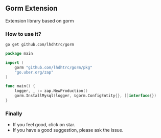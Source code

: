 ## Gorm Extension
Extension library based on gorm

### How to use it?
`go get github.com/lhdhtrc/gorm`

```go
package main

import (
	gorm "github.com/lhdhtrc/gorm/pkg"
	"go.uber.org/zap"
)

func main() {
	logger, _ := zap.NewProduction()
	gorm.InstallMysql(logger, &gorm.ConfigEntity{}, []interface{})
}
```

### Finally
- If you feel good, click on star.
- If you have a good suggestion, please ask the issue.